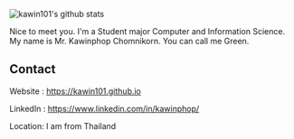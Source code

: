 ![kawin101's github stats](https://github-readme-stats.vercel.app/api?username=kawin101&show_icons=true)

Nice to meet you. I'm a Student major Computer and Information Science. My name is Mr. Kawinphop Chomnikorn. You can call me Green.

## Contact

Website : https://kawin101.github.io

LinkedIn : https://www.linkedin.com/in/kawinphop/

Location: I am from Thailand
